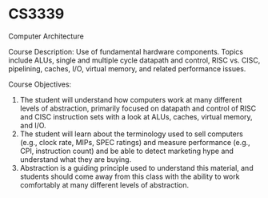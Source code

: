 # CS3339
Computer Architecture

Course Description:
Use of fundamental hardware components. Topics include ALUs, single and multiple cycle datapath and control, RISC vs. CISC, pipelining, caches, I/O, virtual memory, and related performance issues.

Course Objectives:
1.	The student will understand how computers work at many different levels of abstraction, primarily focused on datapath and control of RISC and CISC instruction sets with a look at ALUs, caches, virtual memory, and I/O.
2.	The student will learn about the terminology used to sell computers (e.g., clock rate, MIPs, SPEC ratings) and measure performance (e.g., CPI, instruction count) and be able to detect marketing hype and understand what they are buying.
3.	Abstraction is a guiding principle used to understand this material, and students should come away from this class with the ability to work comfortably at many different levels of abstraction.

